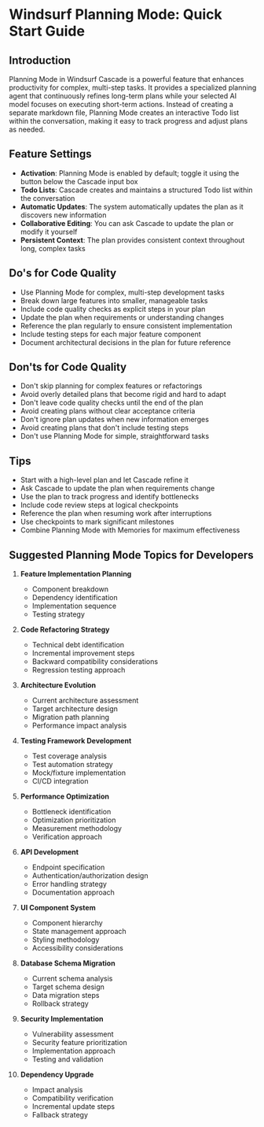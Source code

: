 # Windsurf Planning Mode: Quick Start Guide

## Introduction
Planning Mode in Windsurf Cascade is a powerful feature that enhances productivity for complex, multi-step tasks. It provides a specialized planning agent that continuously refines long-term plans while your selected AI model focuses on executing short-term actions. Instead of creating a separate markdown file, Planning Mode creates an interactive Todo list within the conversation, making it easy to track progress and adjust plans as needed.

## Feature Settings
- **Activation**: Planning Mode is enabled by default; toggle it using the button below the Cascade input box
- **Todo Lists**: Cascade creates and maintains a structured Todo list within the conversation
- **Automatic Updates**: The system automatically updates the plan as it discovers new information
- **Collaborative Editing**: You can ask Cascade to update the plan or modify it yourself
- **Persistent Context**: The plan provides consistent context throughout long, complex tasks

## Do's for Code Quality
- Use Planning Mode for complex, multi-step development tasks
- Break down large features into smaller, manageable tasks
- Include code quality checks as explicit steps in your plan
- Update the plan when requirements or understanding changes
- Reference the plan regularly to ensure consistent implementation
- Include testing steps for each major feature component
- Document architectural decisions in the plan for future reference

## Don'ts for Code Quality
- Don't skip planning for complex features or refactorings
- Avoid overly detailed plans that become rigid and hard to adapt
- Don't leave code quality checks until the end of the plan
- Avoid creating plans without clear acceptance criteria
- Don't ignore plan updates when new information emerges
- Avoid creating plans that don't include testing steps
- Don't use Planning Mode for simple, straightforward tasks

## Tips
- Start with a high-level plan and let Cascade refine it
- Ask Cascade to update the plan when requirements change
- Use the plan to track progress and identify bottlenecks
- Include code review steps at logical checkpoints
- Reference the plan when resuming work after interruptions
- Use checkpoints to mark significant milestones
- Combine Planning Mode with Memories for maximum effectiveness

## Suggested Planning Mode Topics for Developers

1. **Feature Implementation Planning**
   - Component breakdown
   - Dependency identification
   - Implementation sequence
   - Testing strategy

2. **Code Refactoring Strategy**
   - Technical debt identification
   - Incremental improvement steps
   - Backward compatibility considerations
   - Regression testing approach

3. **Architecture Evolution**
   - Current architecture assessment
   - Target architecture design
   - Migration path planning
   - Performance impact analysis

4. **Testing Framework Development**
   - Test coverage analysis
   - Test automation strategy
   - Mock/fixture implementation
   - CI/CD integration

5. **Performance Optimization**
   - Bottleneck identification
   - Optimization prioritization
   - Measurement methodology
   - Verification approach

6. **API Development**
   - Endpoint specification
   - Authentication/authorization design
   - Error handling strategy
   - Documentation approach

7. **UI Component System**
   - Component hierarchy
   - State management approach
   - Styling methodology
   - Accessibility considerations

8. **Database Schema Migration**
   - Current schema analysis
   - Target schema design
   - Data migration steps
   - Rollback strategy

9. **Security Implementation**
   - Vulnerability assessment
   - Security feature prioritization
   - Implementation approach
   - Testing and validation

10. **Dependency Upgrade**
    - Impact analysis
    - Compatibility verification
    - Incremental update steps
    - Fallback strategy
